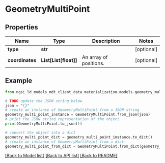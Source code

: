 # GeometryMultiPoint


## Properties

Name | Type | Description | Notes
------------ | ------------- | ------------- | -------------
**type** | **str** |  | [optional] 
**coordinates** | **List[List[float]]** | An array of positions.  | [optional] 

## Example

```python
from ngsi_ld_models_mdt_client_data_materialization.models.geometry_multi_point import GeometryMultiPoint

# TODO update the JSON string below
json = "{}"
# create an instance of GeometryMultiPoint from a JSON string
geometry_multi_point_instance = GeometryMultiPoint.from_json(json)
# print the JSON string representation of the object
print(GeometryMultiPoint.to_json())

# convert the object into a dict
geometry_multi_point_dict = geometry_multi_point_instance.to_dict()
# create an instance of GeometryMultiPoint from a dict
geometry_multi_point_from_dict = GeometryMultiPoint.from_dict(geometry_multi_point_dict)
```
[[Back to Model list]](../README.md#documentation-for-models) [[Back to API list]](../README.md#documentation-for-api-endpoints) [[Back to README]](../README.md)


